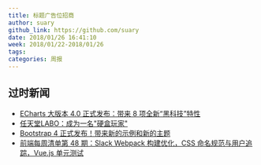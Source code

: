 ```yaml
---
title: 标题广告位招商
author: suary
github_link: https://github.com/suary
date: 2018/01/26 16:41:10
week: 2018/01/22-2018/01/26
tags:
categories: 周报
---
```

## 过时新闻
- [ECharts 大版本 4.0 正式发布：带来 8 项全新“黑科技”特性](https://mp.weixin.qq.com/s/cuQfWVNkOj0O4SC9uBl-vw)
- [任天堂LABO：成为一名"硬盒玩家"](http://www.yystv.cn/p/2406)
- [Bootstrap 4 正式发布！带来新的示例和新的主题](https://www.oschina.net/news/92573/bootstrap-4-0-0-released)
- [前端每周清单第 48 期：Slack Webpack 构建优化，CSS 命名规范与用户追踪，Vue.js 单元测试](https://zhuanlan.zhihu.com/p/33185341)

